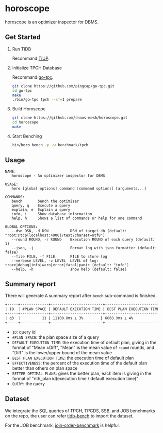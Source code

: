 # horoscope

horoscope is an optimizer inspector for DBMS.



## Get Started

1. Run TiDB

    Recommand [TiUP](https://tiup.io).

2. Initialize TPCH Database

    Recommand [go-tpc](https://github.com/pingcap/go-tpc).
    ```bash
    git clone https://github.com/pingcap/go-tpc.git
    cd go-tpc
    make
    ./bin/go-tpc tpch --sf=1 prepare
    ```

3. Build Horoscope

    ```bash
    git clone https://github.com/chaos-mesh/horoscope.git
    cd horoscope
    make
    ```

4. Start Benching

    ```bash
    bin/horo bench -p -w benchmark/tpch
    ```

## Usage

```
NAME:
   horoscope - An optimizer inspector for DBMS

USAGE:
   horo [global options] command [command options] [arguments...]

COMMANDS:
   bench       bench the optimizer
   query, q    Execute a query
   explain, e  Explain a query
   info, i     Show database information
   help, h     Shows a list of commands or help for one command

GLOBAL OPTIONS:
   --dsn DSN, -d DSN          DSN of target db (default: "root:@tcp(localhost:4000)/test?charset=utf8")
   --round ROUND, -r ROUND    Execution ROUND of each query (default: 1)
   --json, -j                 Format log with json formatter (default: false)
   --file FILE, -f FILE       FILE to store log
   --verbose LEVEL, -v LEVEL  LEVEL of log: trace|debug|info|warn|error|fatal|panic (default: "info")
   --help, -h                 show help (default: false)
```

## Summary report

There will generate A summary report after `bench` sub-command is finished.

```txt
+-----+-------------+------------------------+--------------------------+---------------+---------------------------------------------------------------------------------------------------------------+---------------------------------------------------------------------------------------------------------------------------------------------------------------------------------------------------------------------------------------------------------------------------------------------------------------------------------------------------------------------------------------------------------------------------------------------------------------------------------------------------------------------------------------------------------------------------------------------------------------------------------------------------------------------------------------------------------------------------------------------------------------------------------------------------------------------------------------------------------------------+
| ID  | #PLAN SPACE | DEFAULT EXECUTION TIME | BEST PLAN EXECUTION TIME | EFFECTIVENESS | BETTER OPTIMAL PLANS                                                                                          | QUERY                                                                                                                                                                                                                                                                                                                                                                                                                                                                                                                                                                                                                                                                                                                                                                                                                                                               |
+-----+-------------+------------------------+--------------------------+---------------+---------------------------------------------------------------------------------------------------------------+---------------------------------------------------------------------------------------------------------------------------------------------------------------------------------------------------------------------------------------------------------------------------------------------------------------------------------------------------------------------------------------------------------------------------------------------------------------------------------------------------------------------------------------------------------------------------------------------------------------------------------------------------------------------------------------------------------------------------------------------------------------------------------------------------------------------------------------------------------------------+
| q3  |          11 | 11108.8ms ± 3%        | 6868.8ms ± 4%           | 72.7%         | #6(71.1%),#10(68.4%),#11(61.8%)                                                                               | SELECT l_orderkey,sum(l_extendedprice*(1-l_discount)) AS revenue,o_orderdate,o_shippriority FROM ((customer) JOIN orders) JOIN lineitem WHERE c_mktsegment="AUTOMOBILE" AND c_custkey=o_custkey AND l_orderkey=o_orderkey AND o_orderdate<"1995-03-13" AND l_shipdate>"1995-03-13" GROUP BY l_orderkey,o_orderdate,o_shippriority ORDER BY revenue DESC,o_orderdate LIMIT 10                                                                                                                                                                                                                                                                                                                                                                                                                                                                                        |
+-----+-------------+------------------------+--------------------------+---------------+---------------------------------------------------------------------------------------------------------------+---------------------------------------------------------------------------------------------------------------------------------------------------------------------------------------------------------------------------------------------------------------------------------------------------------------------------------------------------------------------------------------------------------------------------------------------------------------------------------------------------------------------------------------------------------------------------------------------------------------------------------------------------------------------------------------------------------------------------------------------------------------------------------------------------------------------------------------------------------------------+
```

* `ID`: query id
* `#PLAN SPACE`: the plan space size of a query
* `DEFAULT EXECUTION TIME`: the execution time of default plan, giving in the format of "Mean ±Diff", "Mean" is the mean value of `round` rounds, and "Diff" is the lower/upper bound of the mean value
* `BEST PLAN EXECUTION TIME`: the execution time of default plan
* `EFFECTIVENESS`: the percent of the execution time of the default plan better than others on plan space
* `BETTER OPTIMAL PLANS`: gives the better plan, each item is giving in the format of "nth_plan id(execution time / default execution time)"
* `QUERY`: the query

## Dataset

We integrate the SQL queries of TPCH, TPCDS, SSB, and JOB benchmarks on the repo, the user can refer [tidb-bench](https://github.com/pingcap/tidb-bench) to import the dataset.

For the JOB benchmark, [join-order-benchmark](https://github.com/gregrahn/join-order-benchmark) is helpful.
